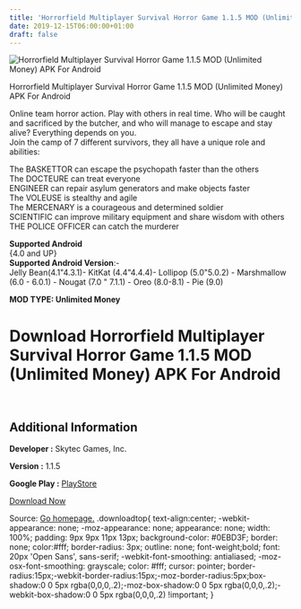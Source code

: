 ```yaml
---
title: 'Horrorfield Multiplayer Survival Horror Game 1.1.5 MOD (Unlimited Money) APK For Android'
date: 2019-12-15T06:00:00+01:00
draft: false
---
```


![Horrorfield Multiplayer Survival Horror Game 1.1.5 MOD (Unlimited Money) APK For Android](https://i0.wp.com/apkhome.net/wp-content/uploads/2019/11/Horrorfield-Multiplayer-Survival-Horror-Game.png "Horrorfield Multiplayer Survival Horror Game 1.1.5 MOD (Unlimited Money) APK For Android")

  

Horrorfield Multiplayer Survival Horror Game 1.1.5 MOD (Unlimited Money) APK For Android

Online team horror action. Play with others in real time. Who will be caught and sacrificed by the butcher, and who will manage to escape and stay alive? Everything depends on you.  
Join the camp of 7 different survivors, they all have a unique role and abilities:

The BASKETTOR can escape the psychopath faster than the others  
The DOCTEURE can treat everyone  
ENGINEER can repair asylum generators and make objects faster  
The VOLEUSE is stealthy and agile  
The MERCENARY is a courageous and determined soldier  
SCIENTIFIC can improve military equipment and share wisdom with others  
THE POLICE OFFICER can catch the murderer

**Supported Android**  
{4.0 and UP}  
**Supported Android Version**:-  
Jelly Bean(4.1"4.3.1)- KitKat (4.4"4.4.4)- Lollipop (5.0"5.0.2) - Marshmallow (6.0 - 6.0.1) - Nougat (7.0 " 7.1.1) - Oreo (8.0-8.1) - Pie (9.0)

**MOD TYPE: Unlimited Money**

Download Horrorfield Multiplayer Survival Horror Game 1.1.5 MOD (Unlimited Money) APK For Android
=================================================================================================

 

Additional Information
----------------------

**Developer :** Skytec Games, Inc.

**Version :** 1.1.5

**Google Play :** [PlayStore](https://play.google.com/store/apps/details?id=com.skytecgames.survival)

  

[Download Now](https://store4app.co/post/horrorfield-multiplayer-survival-horror-game-1-1-5-mod-unlimited-money-apk-for-android_1574704394)

  
Source: [Go homepage.](https://store4app.co/post/horrorfield-multiplayer-survival-horror-game-1-1-5-mod-unlimited-money-apk-for-android_1574704394) .downloadtop{ text-align:center; -webkit-appearance: none; -moz-appearance: none; appearance: none; width: 100%; padding: 9px 9px 11px 13px; background-color: #0EBD3F; border: none; color:#fff; border-radius: 3px; outline: none; font-weight;bold; font: 20px 'Open Sans', sans-serif; -webkit-font-smoothing: antialiased; -moz-osx-font-smoothing: grayscale; color: #fff; cursor: pointer; border-radius:15px;-webkit-border-radius:15px;-moz-border-radius:5px;box-shadow:0 0 5px rgba(0,0,0,.2);-moz-box-shadow:0 0 5px rgba(0,0,0,.2);-webkit-box-shadow:0 0 5px rgba(0,0,0,.2) !important; }